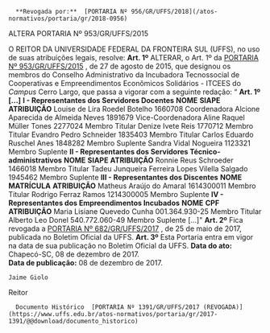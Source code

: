       **Revogada por:**  [PORTARIA Nº 956/GR/UFFS/2018](/atos-normativos/portaria/gr/2018-0956) 

   ALTERA PORTARIA Nº 953/GR/UFFS/2015  

 O REITOR DA UNIVERSIDADE FEDERAL DA FRONTEIRA SUL (UFFS), no uso de suas atribuições legais, resolve:   **Art. 1º** ALTERAR, o Art. 1º da [PORTARIA Nº 953/GR/UFFS/2015](https://www.uffs.edu.br/atos-normativos/portaria/gr/2015-0953)  , de 27 de agosto de 2015, que designou os membros do Conselho Administrativo da Incubadora Tecnossocial de Cooperativas e Empreendimentos Econômicos Solidários - ITCEES do *Campus* Cerro Largo, que passa a vigorar com a seguinte redação: “ **Art. 1º [...]**  **I - Representantes dos Servidores Docentes**      **NOME**    **SIAPE**    **ATRIBUIÇÃO**      Louise de Lira Roedel Botelho   1660708   Coordenadora     Alcione Aparecida de Almeida Neves   1891679   Vice-Coordenadora     Aline Raquel Müller Tones   2277024   Membro Titular     Denize Ivete Reis   1770712   Membro Titular     Evandro Pedro Schneider   1835403   Membro Titular     Carlos Eduardo Ruschel Anes   1848282   Membro Suplente     Sandra Vidal Nogueira   1123321   Membro Suplente     **II - Representantes dos Servidores Técnico-administrativos**      **NOME**    **SIAPE**    **ATRIBUIÇÃO**      Ronnie Reus Schroeder   1466018   Membro Titular     Tadeu Junqueira Ferreira Lopes Vilella Salgado   1945462   Membro Suplente     **III - Representantes dos Discentes**      **NOME**    **MATRÍCULA**    **ATRIBUIÇÃO**      Matheus Araújo do Amaral   1614300011   Membro Titular     Rodrigo Ferraz Ramos   1214300005   Membro Suplente     **IV - Representantes dos Empreendimentos Incubados**      **NOME**    **CPF**    **ATRIBUIÇÃO**      Maria Lisiane Quevedo Cunha   001.364.930-25   Membro Titular     Alberto Leo Donel   540.772.060-49   Membro Suplente     [...]"   **Art. 2º** Fica revogada a [PORTARIA Nº 682/GR/UFFS/2017](https://www.uffs.edu.br/atos-normativos/portaria/gr/2017-0682)  , de 25 de maio de 2017, publicada no Boletim Oficial da UFFS.   **Art. 3º** Esta Portaria entra em vigor na data de sua publicação no Boletim Oficial da UFFS.      **Data do ato:** Chapecó-SC, 08 de dezembro de 2017.   
 **Data de publicação:**  08 de dezembro de 2017. 

    Jaime Giolo   
 Reitor 

      Documento Histórico  [PORTARIA Nº 1391/GR/UFFS/2017 (REVOGADA)](https://www.uffs.edu.br/atos-normativos/portaria/gr/2017-1391/@@download/documento_historico)     
      